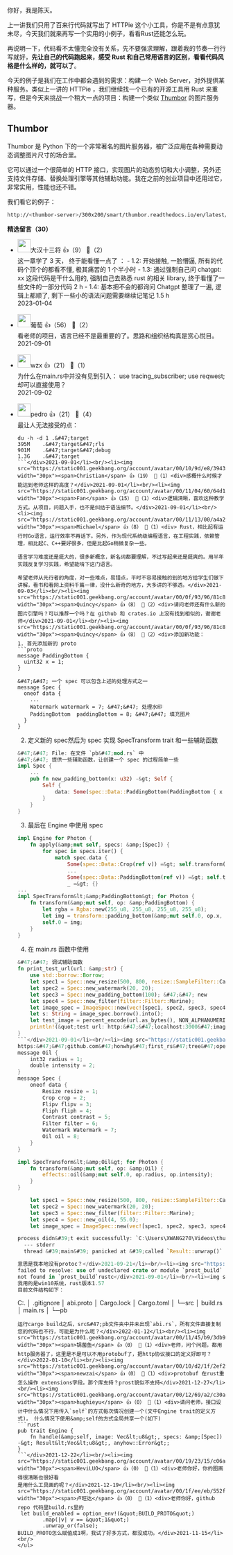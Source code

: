 你好，我是陈天。

上一讲我们只用了百来行代码就写出了 HTTPie 这个小工具，你是不是有点意犹未尽，今天我们就来再写一个实用的小例子，看看Rust还能怎么玩。

再说明一下，代码看不太懂完全没有关系，先不要强求理解，跟着我的节奏一行行写就好，**先让自己的代码跑起来，感受 Rust 和自己常用语言的区别，看看代码风格是什么样的，就可以了**。

今天的例子是我们在工作中都会遇到的需求：构建一个 Web Server，对外提供某种服务。类似上一讲的 HTTPie ，我们继续找一个已有的开源工具用 Rust 来重写，但是今天来挑战一个稍大一点的项目：构建一个类似 [Thumbor](https://github.com/thumbor/thumbor) 的图片服务器。

## Thumbor

Thumbor 是 Python 下的一个非常著名的图片服务器，被广泛应用在各种需要动态调整图片尺寸的场合里。

它可以通过一个很简单的 HTTP 接口，实现图片的动态剪切和大小调整，另外还支持文件存储、替换处理引擎等其他辅助功能。我在之前的创业项目中还用过它，非常实用，性能也还不错。

我们看它的例子：

```bash
http://<thumbor-server>/300x200/smart/thumbor.readthedocs.io/en/latest/_images/logo-thumbor.png
```
<div><strong>精选留言（30）</strong></div><ul>
<li><img src="https://static001.geekbang.org/account/avatar/00/24/3a/60/6ab05338.jpg" width="30px"><span>大汉十三将</span> 👍（9） 💬（2）<div>这一章学了 3 天， 终于能看懂一点了 ： 
- 1.2:  开始接触, 一脸懵逼, 所有的代码个顶个的都看不懂, 极其痛苦的 1 个半小时
- 1.3:  通过强制自己问 chatgpt: xx 这段代码是干什么用的, 强制自己去熟悉 rust 的相关 library, 终于看懂了一些文件的一部分代码 2 h
- 1.4:  基本把不会的都询问 Chatgpt 整理了一遍, 逻辑上都顺了, 剩下一些小的语法问题需要继续记笔记 1.5 h</div>2023-01-04</li><br/><li><img src="http://thirdwx.qlogo.cn/mmopen/ajNVdqHZLLDoDeeNST87MZEdfT8n7yEWp06KsFCTs2ssFh2tbHu413nibrRObOia1Zn9pqiaHgIicVkSHRZM3LHOEA/132" width="30px"><span>葡萄</span> 👍（56） 💬（2）<div>看老师的项目，语言已经不是最重要的了。思路和组织结构真是赏心悦目。</div>2021-09-01</li><br/><li><img src="https://static001.geekbang.org/account/avatar/00/12/c2/11/323358ed.jpg" width="30px"><span>wzx</span> 👍（21） 💬（1）<div>为什么在main.rs中并没有见到引入：
use tracing_subscriber;
use reqwest;
却可以直接使用？</div>2021-09-02</li><br/><li><img src="https://static001.geekbang.org/account/avatar/00/12/52/40/e57a736e.jpg" width="30px"><span>pedro</span> 👍（21） 💬（4）<div>最让人无法接受的点：

```shell
du -h -d 1 .&#47;target
395M	.&#47;target&#47;rls
901M	.&#47;target&#47;debug
1.3G	.&#47;target
```</div>2021-09-01</li><br/><li><img src="https://static001.geekbang.org/account/avatar/00/10/9d/e8/39433235.jpg" width="30px"><span>Christian</span> 👍（19） 💬（1）<div>感概什么时候才能达到老师这样的高度？</div>2021-09-01</li><br/><li><img src="https://static001.geekbang.org/account/avatar/00/11/04/60/64d166b6.jpg" width="30px"><span>Fan</span> 👍（15） 💬（1）<div>逻辑清晰，喜欢这种教学方式。从项目，问题入手，也不是纠结于语法细节。</div>2021-09-01</li><br/><li><img src="https://static001.geekbang.org/account/avatar/00/11/13/00/a4a2065f.jpg" width="30px"><span>Michael</span> 👍（8） 💬（1）<div> Rust，相比起有运行时Go语言，运行效率不再话下。另外，作为现代系统级编程语言，在工程实践，依赖管理，相比起C、C++要好很多，但是比起Go稍微复杂一些。

语言学习难度还是挺大的，很多新概念，新名词都要理解，不过写起来还是挺爽的。用半年实践反复学习实践，希望能啃下这门语言。

希望老师从先行者的角度，对一些难点，易错点，平时不容易接触的到的地方给学生们做下讲解，看书和看网上资料千篇一律，没什么新奇的地方，大多讲的不够透。</div>2021-09-03</li><br/><li><img src="https://static001.geekbang.org/account/avatar/00/0f/93/96/81c8cc33.jpg" width="30px"><span>Quincy</span> 👍（8） 💬（2）<div>请问老师还有什么新的图片引擎吗？可以推荐一个吗？在 github 和 crates.io 上没有找到相似的，谢谢老师</div>2021-09-01</li><br/><li><img src="https://static001.geekbang.org/account/avatar/00/0f/93/96/81c8cc33.jpg" width="30px"><span>Quincy</span> 👍（8） 💬（2）<div>添加新功能：
1. 首先添加新的 proto
```proto
message PaddingBottom {
  uint32 x = 1;
}

&#47;&#47; 一个 spec 可以包含上述的处理方式之一
message Spec {
  oneof data {
    ...
    Watermark watermark = 7; &#47;&#47; 处理水印
    PaddingBottom  paddingBottom = 8; &#47;&#47; 填充图片
  }
}
```

2. 定义新的 spec然后为 spec 实现 SpecTransform trait 和一些辅助函数


```rust
&#47;&#47; File: 在文件 `pb&#47;mod.rs` 中
&#47;&#47; 提供一些辅助函数，让创建一个 spec 的过程简单一些
impl Spec {
    ...
    pub fn new_padding_bottom(x: u32) -&gt; Self {
        Self {
            data: Some(spec::Data::PaddingBottom(PaddingBottom { x }))
        }
    }
}
```
3. 最后在 Engine 中使用 spec
```rust
impl Engine for Photon {
    fn apply(&amp;mut self, specs: &amp;[Spec]) {
        for spec in specs.iter() {
            match spec.data {
                Some(spec::Data::Crop(ref v)) =&gt; self.transform(v),
                ...
                Some(spec::Data::PaddingBottom(ref v)) =&gt; self.transform(v),
                _ =&gt; {}
...
impl SpecTransform&lt;&amp;PaddingBottom&gt; for Photon {
    fn transform(&amp;mut self, op: &amp;PaddingBottom) {
        let rgba = Rgba::new(255_u8, 255_u8, 255_u8, 255_u8);
        let img = transform::padding_bottom(&amp;mut self.0, op.x, rgba);
        self.0 = img;
    }
}
```
4. 在 main.rs 函数中使用
```rust
&#47;&#47; 调试辅助函数
fn print_test_url(url: &amp;str) {
    use std::borrow::Borrow;
    let spec1 = Spec::new_resize(500, 800, resize::SampleFilter::CatmullRow);
    let spec2 = Spec::new_watermark(20, 20);
    let spec3 = Spec::new_padding_bottom(100); &#47;&#47; new
    let spec4 = Spec::new_filter(filter::Filter::Marine);
    let image_spec = ImageSpec::new(vec![spec1, spec2, spec3, spec4]);
    let s: String = image_spec.borrow().into();
    let test_image = percent_encode(url.as_bytes(), NON_ALPHANUMERIC).to_string();
    println!(&quot;test url: http:&#47;&#47;localhost:3000&#47;image&#47;{}&#47;{}&quot;, s, test_image);
}
```</div>2021-09-01</li><br/><li><img src="https://static001.geekbang.org/account/avatar/00/12/24/3e/692a93f7.jpg" width="30px"><span>茶底</span> 👍（6） 💬（1）<div>逻辑清晰，泪目了，我咋就这么菜</div>2021-09-01</li><br/><li><img src="https://static001.geekbang.org/account/avatar/00/15/62/e0/d2ff52da.jpg" width="30px"><span>记事本</span> 👍（4） 💬（1）<div>老师，现在只能硬抄，以后会把基础知识都讲一遍的吗？</div>2021-09-12</li><br/><li><img src="https://thirdwx.qlogo.cn/mmopen/vi_32/HO3KVBk8wePF8BYoTibKSlpUpBmZl6b1eZV3VftiatM1HjQuh1Fu2Q1QCZgVXQwQxiaDXK7c6dialmEm5l9UibnbicAw/132" width="30px"><span>Geek_ff1914</span> 👍（3） 💬（1）<div>总有一天，我也会像你一样强！</div>2021-09-01</li><br/><li><img src="https://static001.geekbang.org/account/avatar/00/10/7d/4d/d98865b2.jpg" width="30px"><span>老实人Honey</span> 👍（2） 💬（1）<div>用opencv-rust实现了fliph，挺艰辛的
https:&#47;&#47;github.com&#47;honwhy&#47;first_rs&#47;tree&#47;opencv&#47;thumbor</div>2022-01-11</li><br/><li><img src="https://static001.geekbang.org/account/avatar/00/10/7d/4d/d98865b2.jpg" width="30px"><span>老实人Honey</span> 👍（2） 💬（1）<div>增加了一个油画效果
message Oil {
    int32 radius = 1;
    double intensity = 2;
}
message Spec {
    oneof data {
        Resize resize = 1;
        Crop crop = 2;
        Flipv flipv = 3;
        Fliph fliph = 4;
        Contrast contrast = 5;
        Filter filter = 6;
        Watermark Watermark = 7;
        Oil oil = 8;
    }
}

impl SpecTransform&lt;&amp;Oil&gt; for Photon {
    fn transform(&amp;mut self, op: &amp;Oil) {
        effects::oil(&amp;mut self.0, op.radius, op.intensity);
    }
}

    let spec1 = Spec::new_resize(500, 800, resize::SampleFilter::CatmullRom);
    let spec2 = Spec::new_watermark(20, 20);
    let spec3 = Spec::new_filter(filter::Filter::Marine);
    let spec4 = Spec::new_oil(4, 55.0);
    let image_spec = ImageSpec::new(vec![spec1, spec2, spec3, spec4]);</div>2022-01-08</li><br/><li><img src="https://static001.geekbang.org/account/avatar/00/16/95/a4/86c4cb52.jpg" width="30px"><span>ㅤ</span> 👍（2） 💬（1）<div>陈老师，我想问一下  prost这个依赖的tag是有什么作用么？看了文档也不大理解。</div>2021-09-10</li><br/><li><img src="https://static001.geekbang.org/account/avatar/00/16/95/a4/86c4cb52.jpg" width="30px"><span>ㅤ</span> 👍（2） 💬（1）<div>现在处于看得懂的阶段，自己写的话，为什么要引用，这边为什么又不要。。。 只能靠编译硬改</div>2021-09-09</li><br/><li><img src="" width="30px"><span>兴小狸</span> 👍（2） 💬（1）<div>敲了一遍，但还是懵~</div>2021-09-07</li><br/><li><img src="http://thirdwx.qlogo.cn/mmopen/vi_32/PiajxSqBRaEKBM3Q8ibgwVibREUulIsuRymSqLWQqexMSCOx9aYngDlra5swsvc9IgUkIwibvMX0IerWSwKFcuSzuw/132" width="30px"><span>鱼龙帅</span> 👍（2） 💬（2）<div>为啥我访问的就没有那么快？每次都是要10秒左右才来，显示是有match cache,但是还是都挺久的，哪里的姿势不对</div>2021-09-02</li><br/><li><img src="" width="30px"><span>大哉乾元</span> 👍（2） 💬（3）<div>从嵌入式过来的，涉及到web相关的东西就有点抓瞎，请问下老师这方面除了http协议外一般还需要哪方面的背景知识，有推荐的资料不？</div>2021-09-02</li><br/><li><img src="https://static001.geekbang.org/account/avatar/00/12/89/ad/4efd929a.jpg" width="30px"><span>老荀</span> 👍（2） 💬（2）<div>我有预感。这会是目前网上最少的Rust中文课程。期待</div>2021-09-02</li><br/><li><img src="https://static001.geekbang.org/account/avatar/00/10/c9/55/3b2526ce.jpg" width="30px"><span>深山何处钟</span> 👍（1） 💬（1）<div>运行cargo build就报这个错误，网上找了很久都没有解决。希望老师帮忙解决：

process didn&#39;t exit successfully: `C:\Users\XWANG270\Videos\thumbor\target\debug\build\thumbor-dd8ed449ce21f347\build-script-build` (exit code: 101)
  --- stderr
  thread &#39;main&#39; panicked at &#39;called `Result::unwrap()` on an `Err` value: Custom { kind: PermissionDenied, error: &quot;failed to invoke protoc (hint: https:&#47;&#47;docs.rs&#47;prost-build&#47;#sourcing-protoc): Access is denied. (os error 5)&quot; }&#39;, build.rs:6:10

意思是我本地没有protoc？</div>2021-09-21</li><br/><li><img src="https://static001.geekbang.org/account/avatar/00/1f/1a/51/ac2d80fc.jpg" width="30px"><span>苏苏</span> 👍（1） 💬（3）<div> prost_build::Config::new()
failed to resolve: use of undeclared crate or module `prost_build`
not found in `prost_build`rustc</div>2021-09-01</li><br/><li><img src="https://static001.geekbang.org/account/avatar/00/1b/65/80/52161b2f.jpg" width="30px"><span>Faith信</span> 👍（0） 💬（1）<div>还是看完《Rust权威指南》再来学</div>2022-07-21</li><br/><li><img src="https://static001.geekbang.org/account/avatar/00/14/66/c6/d779dfb6.jpg" width="30px"><span>松松</span> 👍（0） 💬（1）<div>Rust 2018 之后好像不要求非得整个 mod.rs 了</div>2022-01-13</li><br/><li><img src="" width="30px"><span>无下限HENTAI</span> 👍（0） 💬（2）<div>老师好，我在做完`build.rs`之后`cargo build`，但并没有生成`abi.rs`，请问可能原因是什么？
我用的是win10系统，rust版本1.57
目前文件结构如下：
```
C:.
│  .gitignore
│  abi.proto
│  Cargo.lock
│  Cargo.toml
│
└─src
    │  build.rs
    │  main.rs
    │
    └─pb
```
运行cargo build之后，src&#47;pb文件夹中并未出现`abi.rs`，所有文件直接复制您的代码也不行，可能是为什么呢？</div>2022-01-12</li><br/><li><img src="https://static001.geekbang.org/account/avatar/00/11/45/b9/3db96ade.jpg" width="30px"><span>锅菌鱼</span> 👍（0） 💬（1）<div>老师，问个问题，都用http服务器了，这里是不是可以不用protobuf了，把http协议接口的定义好即可？</div>2022-01-10</li><br/><li><img src="https://static001.geekbang.org/account/avatar/00/10/d2/1f/2ef2514b.jpg" width="30px"><span>newzai</span> 👍（0） 💬（1）<div>protobuf 在rust重怎么操作 extensions字段。那个库支持？prost貌似不支持</div>2021-12-27</li><br/><li><img src="https://static001.geekbang.org/account/avatar/00/12/69/a2/c30ac459.jpg" width="30px"><span>hughieyu</span> 👍（0） 💬（1）<div>请问老师，接口设计中什么情况下用传入`self`的方式每次情况创建一个(文中Engine trait的定义方式)， 什么情况下使用&amp;self的方式全局共享一个(如下)
```rust
pub trait Engine {
    fn handle(&amp;self, image: Vec&lt;u8&gt;, specs: &amp;[Spec]) -&gt; Result&lt;Vec&lt;u8&gt;, anyhow::Error&gt;;
}
```</div>2021-12-22</li><br/><li><img src="https://static001.geekbang.org/account/avatar/00/19/23/15/c06a1586.jpg" width="30px"><span>HeviLUO</span> 👍（0） 💬（1）<div>老师你好，你的图画得很清晰也很好看
是用什么工具画的呢？</div>2021-12-19</li><br/><li><img src="https://static001.geekbang.org/account/avatar/00/1f/ee/eb/552f5ea6.jpg" width="30px"><span>卢旺达</span> 👍（0） 💬（1）<div>老师你好，github repo 代码里build.rs里的
 let build_enabled = option_env!(&quot;BUILD_PROTO&quot;)
        .map(|v| v == &quot;1&quot;)
        .unwrap_or(false);
BUILD_PROTO怎么赋值成1啊，我试了好多方式，都没成功。</div>2021-11-15</li><br/>
</ul>